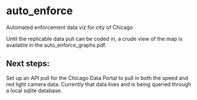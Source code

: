 # auto_enforce
Automated enforcement data viz for city of Chicago

Until the replicable data pull can be coded in, a crude view of the map is available in the auto_enforce_graphs.pdf. 

## Next steps: 
Set up an API pull for the Chicago Data Portal to pull in both the speed and red light camera data. Currently that data lives and is being queried through a local sqlite database.
